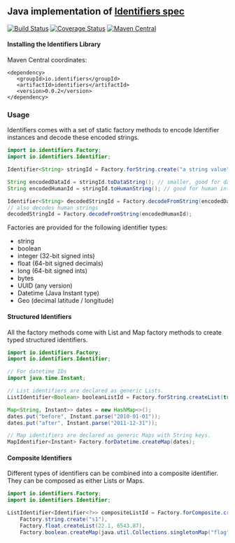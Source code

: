 ## Java implementation of [Identifiers spec](https://github.com/Identifiers/spec)

[![Build Status](https://travis-ci.org/Identifiers/identifiers-java.svg?branch=master)](https://travis-ci.org/Identifiers/identifiers-java)
[![Coverage Status](https://coveralls.io/repos/github/Identifiers/identifiers-java/badge.svg?branch=master)](https://coveralls.io/github/Identifiers/identifiers-java?branch=master)
[![Maven Central](https://img.shields.io/maven-central/v/io.identifiers/identifiers.svg?label=Maven%20Central)](https://search.maven.org/search?q=g:%22io.identifiers%22%20AND%20a:%22identifiers%22)

#### Installing the Identifiers Library

Maven Central coordinates:

```
<dependency>
   <groupId>io.identifiers</groupId>
   <artifactId>identifiers</artifactId>
   <version>0.0.2</version>
</dependency>
```

### Usage

Identifiers comes with a set of static factory methods to encode Identifier instances and decode these encoded strings.

```java
import io.identifiers.Factory;
import io.identifiers.Identifier;

Identifier<String> stringId = Factory.forString.create("a string value");

String encodedDataId = stringId.toDataString(); // smaller, good for data storage and transmission
String encodedHumanId = stringId.toHumanString(); // good for human interaction like emails and URLs

Identifier<String> decodedStringId = Factory.decodeFromString(encodedDataId);
// also decodes human strings
decodedStringId = Factory.decodeFromString(encodedHumanId);
```

Factories are provided for the following identifier types:

* string
* boolean
* integer (32-bit signed ints)
* float (64-bit signed decimals)
* long (64-bit signed ints)
* bytes
* UUID (any version)
* Datetime (Java Instant type)
* Geo (decimal latitude / longitude)

#### Structured Identifiers
All the factory methods come with List and Map factory methods to create typed structured identifiers.

```java
import io.identifiers.Factory;
import io.identifiers.Identifier;

// For datetime IDs
import java.time.Instant;

// List identifiers are declared as generic Lists.
ListIdentifier<Boolean> booleanListId = Factory.forString.createList(true, false);

Map<String, Instant>> dates = new HashMap<>();
dates.put("before", Instant.parse("2010-01-01"));
dates.put("after", Instant.parse("2011-12-31"));

// Map identifiers are declared as generic Maps with String keys.
MapIdentifier<Instant> Factory.forDatetime.createMap(dates);
```

#### Composite Identifiers

Different types of identifiers can be combined into a composite identifier. They can be composed as either Lists or Maps.

```java
import io.identifiers.Factory;
import io.identifiers.Identifier;

ListIdentifier<Identifier<?>> compositeListId = Factory.forComposite.createList(
	Factory.string.create("s1"),
	Factory.float.createList(22.1, 6543.87),
	Factory.boolean.createMap(java.util.Collections.singletonMap("flag", true)));
```